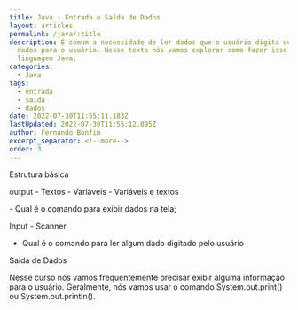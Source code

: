 ```yaml
---
title: Java - Entrada e Saída de Dados
layout: articles
permalink: /java/:title
description: É comum a necessidade de ler dados que o usuário digita ou mostrar
  dados para o usuário. Nesse texto nós vamos explorar como fazer isso usando a
  linguagem Java.
categories:
  - Java
tags:
  - entrada
  - saida
  - dados
date: 2022-07-30T11:55:11.183Z
lastUpdated: 2022-07-30T11:55:12.095Z
author: Fernando Bonfim
excerpt_separator: <!--more-->
order: 3
---
```

Estrutura básica

output - Textos - Variáveis - Variáveis e textos

\- Qual é o comando para exibir dados na tela;

Input - Scanner

* Qual é o comando para ler algum dado digitado pelo usuário

Saida de Dados

Nesse curso nós vamos frequentemente precisar exibir alguma informação para o usuário. Geralmente, nós vamos usar o comando System.out.print(<mensagem>) ou System.out.println(<mensagem>).